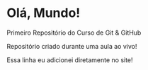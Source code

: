 # Olá, Mundo!
 Primeiro Repositório do Curso de Git & GitHub
 
Repositório criado durante uma aula ao vivo!

Essa linha eu adicionei diretamente no site!
